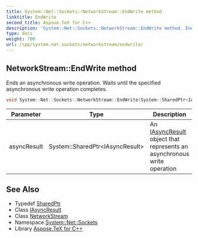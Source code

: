 ```yaml
---
title: System::Net::Sockets::NetworkStream::EndWrite method
linktitle: EndWrite
second_title: Aspose.TeX for C++
description: 'System::Net::Sockets::NetworkStream::EndWrite method. Ends an asynchronous write operation. Waits until the specified asynchronous write operation completes in C++.'
type: docs
weight: 700
url: /cpp/system.net.sockets/networkstream/endwrite/
---
```

## NetworkStream::EndWrite method


Ends an asynchronous write operation. Waits until the specified asynchronous write operation completes.

```cpp
void System::Net::Sockets::NetworkStream::EndWrite(System::SharedPtr<IAsyncResult> asyncResult) override
```


| Parameter | Type | Description |
| --- | --- | --- |
| asyncResult | System::SharedPtr\<IAsyncResult\> | An [IAsyncResult](../../../system/iasyncresult/) object that represents an asynchronous write operation |

## See Also

* Typedef [SharedPtr](../../../system/sharedptr/)
* Class [IAsyncResult](../../../system/iasyncresult/)
* Class [NetworkStream](../)
* Namespace [System::Net::Sockets](../../)
* Library [Aspose.TeX for C++](../../../)
